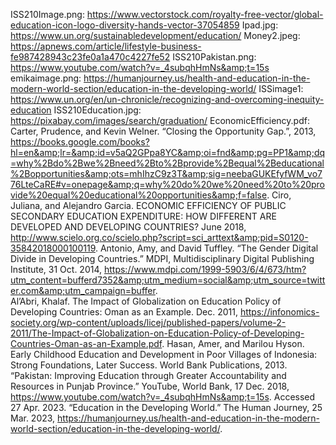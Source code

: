 ISS210Image.png: https://www.vectorstock.com/royalty-free-vector/global-education-icon-logo-diversity-hands-vector-37054859
Ipad.jpg: https://www.un.org/sustainabledevelopment/education/
Money2.jpeg: https://apnews.com/article/lifestyle-business-fe987428943c23fe0a1a470c4227fe52
ISS210Pakistan.png: https://www.youtube.com/watch?v=_4subqhHmNs&amp;t=15s
emikaimage.png: https://humanjourney.us/health-and-education-in-the-modern-world-section/education-in-the-developing-world/
ISSimage1: https://www.un.org/en/un-chronicle/recognizing-and-overcoming-inequity-education
ISS210Education.jpg: https://pixabay.com/images/search/graduation/
EconomicEfficiency.pdf: Carter, Prudence, and Kevin Welner. “Closing the Opportunity Gap.”, 2013, https://books.google.com/books?hl=en&amp;lr=&amp;id=v5aQ2GPpa8YC&amp;oi=fnd&amp;pg=PP1&amp;dq=why%2Bdo%2Bwe%2Bneed%2Bto%2Bprovide%2Bequal%2Beducational%2Bopportunities&amp;ots=mhIhzC9z3T&amp;sig=neebaGUKEfyfWM_vo776LteCaRE#v=onepage&amp;q=why%20do%20we%20need%20to%20provide%20equal%20educational%20opportunities&amp;f=false. 
Ciro, Juliana, and Alejandro Garcia. ECONOMIC EFFICIENCY OF PUBLIC SECONDARY EDUCATION EXPENDITURE: HOW DIFFERENT ARE DEVELOPED AND DEVELOPING COUNTRIES? June 2018, http://www.scielo.org.co/scielo.php?script=sci_arttext&amp;pid=S0120-35842018000100119. 
Antonio, Amy, and David Tuffley. “The Gender Digital Divide in Developing Countries.” MDPI, Multidisciplinary Digital Publishing Institute, 31 Oct. 2014, https://www.mdpi.com/1999-5903/6/4/673/htm?utm_content=bufferd7352&amp;utm_medium=social&amp;utm_source=twitter.com&amp;utm_campaign=buffer.  
Al’Abri, Khalaf. The Impact of Globalization on Education Policy of Developing Countries: Oman as an Example. Dec. 2011, https://infonomics-society.org/wp-content/uploads/licej/published-papers/volume-2-2011/The-Impact-of-Globalization-on-Education-Policy-of-Developing-Countries-Oman-as-an-Example.pdf.
Hasan, Amer, and Marilou Hyson. Early Childhood Education and Development in Poor Villages of Indonesia: Strong Foundations, Later Success. World Bank Publications, 2013.
“Pakistan: Improving Education through Greater Accountability and Resources in Punjab Province.” YouTube, World Bank, 17 Dec. 2018, https://www.youtube.com/watch?v=_4subqhHmNs&amp;t=15s. Accessed 27 Apr. 2023. 
“Education in the Developing World.” The Human Journey, 25 Mar. 2023, https://humanjourney.us/health-and-education-in-the-modern-world-section/education-in-the-developing-world/. 
